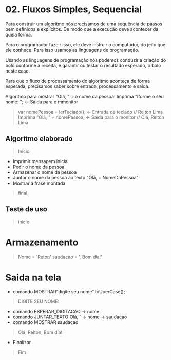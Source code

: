 # 02. Fluxos Simples, Sequencial

Para construir um algoritmo nós precisamos de uma sequência de passos bem definidos e explícitos.
De modo que a execução deve acontecer da quela forma.

Para o programador fazeir isso, ele deve instruir o computador, do jeito que ele conhece.
Para isso usamos as linguagens de programação.

Usando as linguagens de programação nós podemos conduzir a criação do bolo conforme a receita,
e garantir ou testar o resultado esperado, o bolo neste caso.

Para que o fluxo de processamento do algoritmo aconteça de forma esperada, precisamos saber
sobre entrada, processamento e saída.

Algoritmo para mostrar "Olá, " + o nome da pessoa:
Imprima "Iforme o seu nome: "; <- Saída para o mmonitor
> var nomePessoa = lerTeclado(); <- Entrada de teclado // Relton Lima
Imprima "Olá, " + nomePessoa; <- Saída para o monitor // Olá, Relton Lima 

## Algoritmo elaborado

> Início
* Imprimir mensagem inicial
* Pedir o nome da pessoa
* Armazenar o nome da pessoa
* Juntar o nome da pessoa ao texto "Olá, + NomeDaPessoa"
* Mostrar a frase montada
> final

## Teste de uso
> inicio
# Armazenamento
> Nome = 'Reton'
> saudacao = ', Bom dia!'
# Saida na tela            
* comando MOSTRAR"digite seu nome".toUperCase();
> DIGITE SEU NOME:   
* comando ESPERAR_DIGITACAO -> nome
* comando JUNTAR_TEXTO'Olá, ' -> nome -> saudacao
* comando MOSTRAR saudacao
> Olá, Relton, Bom dia!
* Finalizar
> Fim

